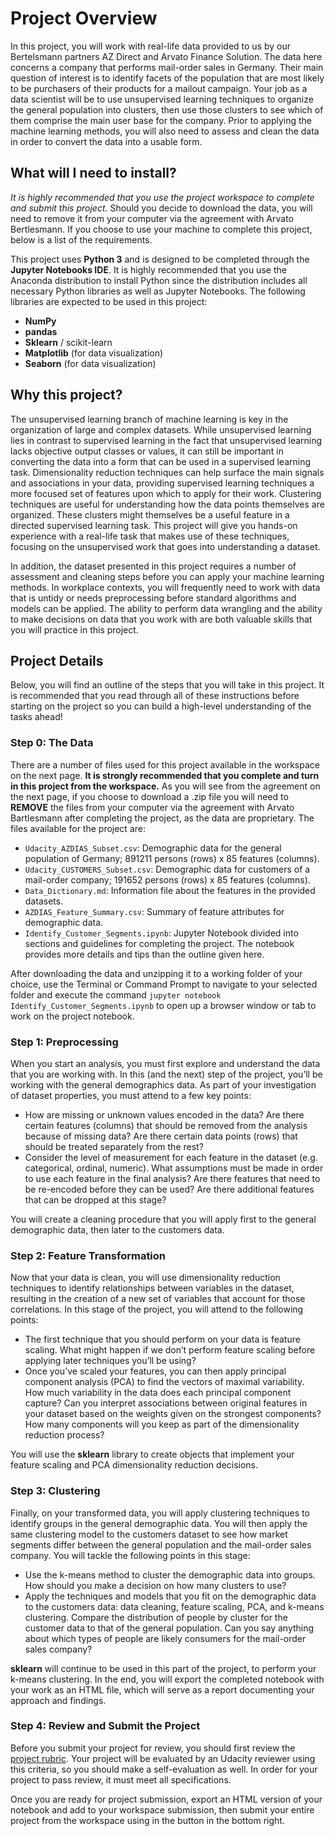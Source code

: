 # Project Overview

In this project, you will work with real-life data provided to us by 
our Bertelsmann partners AZ Direct and Arvato Finance Solution. The data
 here concerns a company that performs mail-order sales in Germany. 
Their main question of interest is to identify facets of the population 
that are most likely to be purchasers of their products for a mailout 
campaign. Your job as a data scientist will be to use unsupervised 
learning techniques to organize the general population into clusters, 
then use those clusters to see which of them comprise the main user base
 for the company. Prior to applying the machine learning methods, you 
will also need to assess and clean the data in order to convert the data
 into a usable form.

## What will I need to install?

*It is highly recommended that you use the project workspace to complete and submit this project.* Should
 you decide to download the data, you will need to remove it from your 
computer via the agreement with Arvato Bertlesmann. If you choose to 
use your machine to complete this project, below is a list of the 
requirements.

This project uses **Python 3** and is designed to be completed through the **Jupyter Notebooks IDE**.
 It is highly recommended that you use the Anaconda distribution to 
install Python since the distribution includes all necessary Python 
libraries as well as Jupyter Notebooks. The following libraries are 
expected to be used in this project:

- **NumPy**
- **pandas**
- **Sklearn** / scikit-learn
- **Matplotlib** (for data visualization)
- **Seaborn** (for data visualization)

## Why this project?

The unsupervised learning branch of machine learning is key in the 
organization of large and complex datasets. While unsupervised learning 
lies in contrast to supervised learning in the fact that unsupervised 
learning lacks objective output classes or values, it can still be 
important in converting the data into a form that can be used in a 
supervised learning task. Dimensionality reduction techniques can help 
surface the main signals and associations in your data, providing 
supervised learning techniques a more focused set of features upon which
 to apply for their work. Clustering techniques are useful for 
understanding how the data points themselves are organized. These 
clusters might themselves be a useful feature in a directed supervised 
learning task. This project will give you hands-on experience with a 
real-life task that makes use of these techniques, focusing on the 
unsupervised work that goes into understanding a dataset.

In addition, the dataset presented in this project requires a number 
of assessment and cleaning steps before you can apply your machine 
learning methods. In workplace contexts, you will frequently need to 
work with data that is untidy or needs preprocessing before standard 
algorithms and models can be applied. The ability to perform data 
wrangling and the ability to make decisions on data that you work with 
are both valuable skills that you will practice in this project.

## Project Details

Below, you will find an outline of the steps that you will take in 
this project. It is recommended that you read through all of these 
instructions before starting on the project so you can build a 
high-level understanding of the tasks ahead!

### Step 0: The Data

There are a number of files used for this project available in the workspace on the next page. **It is strongly recommended that you complete and turn in this project from the workspace.** As you will see from the agreement on the next page, if you choose to download a .zip file you will need to **REMOVE** the files from your computer via the agreement with Arvato Bartlesmann 
after completing the project, as the data are proprietary. The files 
available for the project are:

- `Udacity_AZDIAS_Subset.csv`: Demographic data for the general population of Germany; 891211 persons (rows) x 85 features (columns).
- `Udacity_CUSTOMERS_Subset.csv`: Demographic data for customers of a mail-order company; 191652 persons (rows) x 85 features (columns).
- `Data_Dictionary.md`: Information file about the features in the provided datasets.
- `AZDIAS_Feature_Summary.csv`: Summary of feature attributes for demographic data.
- `Identify_Customer_Segments.ipynb`: Jupyter Notebook 
  divided into sections and guidelines for completing the project. The 
  notebook provides more details and tips than the outline given here.

After downloading the data and unzipping it to a working folder of 
your choice, use the Terminal or Command Prompt to navigate to your 
selected folder and execute the command `jupyter notebook Identify_Customer_Segments.ipynb` to open up a browser window or tab to work on the project notebook.

### Step 1: Preprocessing

When you start an analysis, you must first explore and understand the
 data that you are working with. In this (and the next) step of the 
project, you’ll be working with the general demographics data. As part 
of your investigation of dataset properties, you must attend to a few 
key points:

- How are missing or unknown values encoded in the data? Are there 
  certain features (columns) that should be removed from the analysis 
  because of missing data? Are there certain data points (rows) that 
  should be treated separately from the rest?
- Consider the level of measurement for each feature in the dataset 
  (e.g. categorical, ordinal, numeric). What assumptions must be made in 
  order to use each feature in the final analysis? Are there features that
   need to be re-encoded before they can be used? Are there additional 
  features that can be dropped at this stage?

You will create a cleaning procedure that you will apply first to the
 general demographic data, then later to the customers data.

### Step 2: Feature Transformation

Now that your data is clean, you will use dimensionality reduction 
techniques to identify relationships between variables in the dataset, 
resulting in the creation of a new set of variables that account for 
those correlations. In this stage of the project, you will attend to the
 following points:

- The first technique that you should perform on your data is feature 
  scaling. What might happen if we don’t perform feature scaling before 
  applying later techniques you’ll be using?
- Once you’ve scaled your features, you can then apply principal 
  component analysis (PCA) to find the vectors of maximal variability. How
   much variability in the data does each principal component capture? Can
   you interpret associations between original features in your dataset 
  based on the weights given on the strongest components? How many 
  components will you keep as part of the dimensionality reduction 
  process?

You will use the **sklearn** library to create objects that implement your feature scaling and PCA dimensionality reduction decisions.

### Step 3: Clustering

Finally, on your transformed data, you will apply clustering 
techniques to identify groups in the general demographic data. You will 
then apply the same clustering model to the customers dataset to see how
 market segments differ between the general population and the 
mail-order sales company. You will tackle the following points in this 
stage:

- Use the k-means method to cluster the demographic data into groups. How should you make a decision on how many clusters to use?
- Apply the techniques and models that you fit on the demographic data
   to the customers data: data cleaning, feature scaling, PCA, and k-means
   clustering. Compare the distribution of people by cluster for the 
  customer data to that of the general population. Can you say anything 
  about which types of people are likely consumers for the mail-order 
  sales company?

**sklearn** will continue to be used in this part of the
 project, to perform your k-means clustering. In the end, you will 
export the completed notebook with your work as an HTML file, which will
 serve as a report documenting your approach and findings.

### Step 4: Review and Submit the Project

Before you submit your project for review, you should first review the [project rubric](https://review.udacity.com/#!/rubrics/2538/view).
 Your project will be evaluated by an Udacity reviewer using this 
criteria, so you should make a self-evaluation as well. In order for 
your project to pass review, it must meet all specifications.

Once you are ready for project submission, export an HTML version of 
your notebook and add to your workspace submission, then submit your 
entire project from the workspace using in the button in the bottom 
right.
